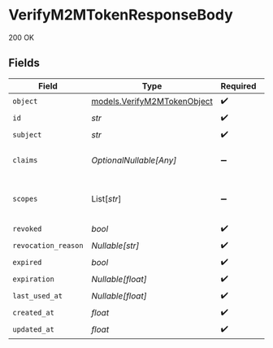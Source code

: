 # VerifyM2MTokenResponseBody

200 OK


## Fields

| Field                                                                    | Type                                                                     | Required                                                                 | Description                                                              | Example                                                                  |
| ------------------------------------------------------------------------ | ------------------------------------------------------------------------ | ------------------------------------------------------------------------ | ------------------------------------------------------------------------ | ------------------------------------------------------------------------ |
| `object`                                                                 | [models.VerifyM2MTokenObject](../models/verifym2mtokenobject.md)         | :heavy_check_mark:                                                       | N/A                                                                      |                                                                          |
| `id`                                                                     | *str*                                                                    | :heavy_check_mark:                                                       | N/A                                                                      | mt_f7f0ba8c3b4843ce7d85fcdd5e71853e                                      |
| `subject`                                                                | *str*                                                                    | :heavy_check_mark:                                                       | N/A                                                                      | mch_2xhFjEI5X2qWRvtV13BzSj8H6Dk                                          |
| `claims`                                                                 | *OptionalNullable[Any]*                                                  | :heavy_minus_sign:                                                       | N/A                                                                      | {<br/>"important_metadata": "Some useful data"<br/>}                     |
| `scopes`                                                                 | List[*str*]                                                              | :heavy_minus_sign:                                                       | N/A                                                                      | [<br/>"mch_2xhFjEI5X2qWRvtV13BzSj8H6Dk",<br/>"mch_2yGkLpQ7Y3rXSwtU24CzTk9I7Em"<br/>] |
| `revoked`                                                                | *bool*                                                                   | :heavy_check_mark:                                                       | N/A                                                                      | false                                                                    |
| `revocation_reason`                                                      | *Nullable[str]*                                                          | :heavy_check_mark:                                                       | N/A                                                                      | Revoked by user                                                          |
| `expired`                                                                | *bool*                                                                   | :heavy_check_mark:                                                       | N/A                                                                      | false                                                                    |
| `expiration`                                                             | *Nullable[float]*                                                        | :heavy_check_mark:                                                       | N/A                                                                      | 1716883200                                                               |
| `last_used_at`                                                           | *Nullable[float]*                                                        | :heavy_check_mark:                                                       | N/A                                                                      | 1716883200                                                               |
| `created_at`                                                             | *float*                                                                  | :heavy_check_mark:                                                       | N/A                                                                      | 1716883200                                                               |
| `updated_at`                                                             | *float*                                                                  | :heavy_check_mark:                                                       | N/A                                                                      | 1716883200                                                               |